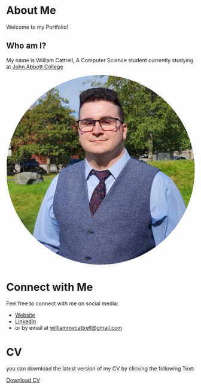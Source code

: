 # About Me

Welcome to my Portfolio!

## Who am I?

My name is William Cattrell, A Computer Science student currently studying at [John Abbott College](https://johnabbott.qc.ca/)


<img src="./assets/profilePicture.JPG" alt="Profile Picture" style="border-radius: 50%"/>


# Connect with Me

Feel free to connect with me on social media:

- [Website](https://cattrell.net)
- [LinkedIn](https://linkedin.com/in/wrc123/)
- or by email at [williamroycattrell@gmail.com](williamroycattrell@gmail.com)


# CV

you can download the latest version of my CV by clicking the following Text:

<a href="./assets/WilliamCattrellCV.pdf" download>
  <p>Download CV</p>
</a>


